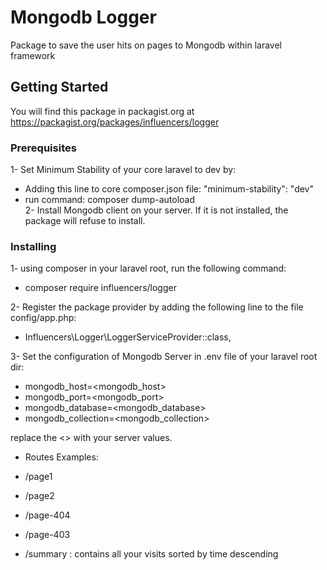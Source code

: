 # Mongodb Logger

Package to save the user hits on pages to Mongodb within laravel framework

## Getting Started

You will find this package in packagist.org at https://packagist.org/packages/influencers/logger 

### Prerequisites

1- Set Minimum Stability of your core laravel to dev by:
- Adding this line to core composer.json file: "minimum-stability": "dev"
- run command: composer dump-autoload  
2- Install Mongodb client on your server. If it is not installed, the package will refuse to install.

### Installing

1- using composer in your laravel root, run the following command:
- composer require influencers/logger

2- Register the package provider by adding the following line to the file config/app.php:

- Influencers\Logger\LoggerServiceProvider::class,

3- Set the configuration of Mongodb Server in .env file of your laravel root dir:
- mongodb_host=<mongodb_host>
- mongodb_port=<mongodb_port>
- mongodb_database=<mongodb_database>
- mongodb_collection=<mongodb_collection>

replace the <> with your server values.

- Routes Examples:

- /page1
- /page2
- /page-404
- /page-403
- /summary : contains all your visits sorted by time descending
